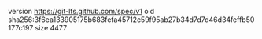 version https://git-lfs.github.com/spec/v1
oid sha256:3f6ea133905175b683fefa45712c59f95ab27b34d7d7d46d34feffb50177c197
size 4477
